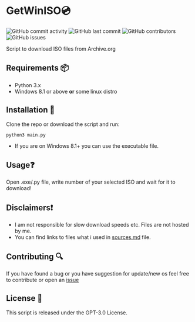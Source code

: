 # GetWinISO💿
![GitHub commit activity](https://img.shields.io/github/commit-activity/m/matejmajny/adb-installer?style=for-the-badge)
![GitHub last commit](https://img.shields.io/github/last-commit/matejmajny/adb-installer?color=orange&style=for-the-badge)
![GitHub contributors](https://img.shields.io/github/contributors/matejmajny/adb-installer?style=for-the-badge)
![GitHub issues](https://img.shields.io/github/issues/matejmajny/adb-installer?style=for-the-badge)    

Script to download ISO files from Archive.org

## Requirements 📦
- Python 3.x
- Windows 8.1 or above **or** some linux distro

## Installation 💾
Clone the repo or download the script and run:
```
python3 main.py
```
- If you are on Windows 8.1+ you can use the executable file.
## Usage❓
Open .exe/.py file, write number of your selected ISO and wait for it to download!

## Disclaimers❗
- I am not responsible for slow download speeds etc. Files are not hosted by me.
- You can find links to files what i used in [sources.md](https://github.com/matejmajny/getwiniso/blob/main/sources.md) file.

## Contributing 🔍
If you have found a bug or you have suggestion for update/new os feel free to contribute or open an [issue](https://github.com/matejmajny/getwiniso/issues/new/choose)

## License 📜
This script is released under the GPT-3.0 License.
